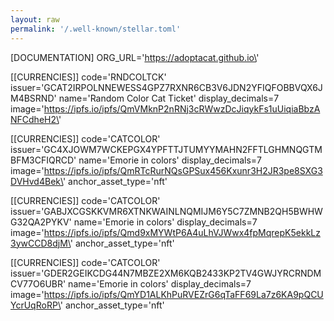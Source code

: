 ```yaml
---
layout: raw
permalink: '/.well-known/stellar.toml'
---
```

[DOCUMENTATION]
ORG_URL=\'https://adoptacat.github.io\'

[[CURRENCIES]]
code=\'RNDCOLTCK\'
issuer=\'GCAT2IRPOLNNEWESS4GPZ7RXNR6CB3V6JDN2YFIQFOBBVQX6JM4BSRND\'
name=\'Random Color Cat Ticket\'
display_decimals=7
image=\'https://ipfs.io/ipfs/QmVMknP2nRNj3cRWwzDcJiqykFs1uUiqiaBbzANFCdheH2\'

[[CURRENCIES]]
code=\'CATCOLOR\'
issuer=\'GC4XJOWM7WCKEPGX4YPFTTJTUMYYMAHN2FFTLGHMNQGTMBFM3CFIQRCD\'
name=\'Emorie in colors\'
display_decimals=7
image=\'https://ipfs.io/ipfs/QmRTcRurNQsGPSux456Kxunr3H2JR3pe8SXG3DVHvd4Bek\'
anchor_asset_type=\'nft\'

[[CURRENCIES]]
code=\'CATCOLOR\'
issuer=\'GABJXCGSKKVMR6XTNKWAINLNQMIJM6Y5C7ZMNB2QH5BWHWG32QA2PYKV\'
name=\'Emorie in colors\'
display_decimals=7
image=\'https://ipfs.io/ipfs/Qmd9xMYWtP6A4uLhVJWwx4fpMqrepK5ekkLz3ywCCD8djM\'
anchor_asset_type=\'nft\'

[[CURRENCIES]]
code=\'CATCOLOR\'
issuer=\'GDER2GEIKCDG44N7MBZE2XM6KQB2433KP2TV4GWJYRCRNDMCV77O6UBR\'
name=\'Emorie in colors\'
display_decimals=7
image=\'https://ipfs.io/ipfs/QmYD1ALKhPuRVEZrG6qTaFF69La7z6KA9pQCUYcrUqRoRP\'
anchor_asset_type=\'nft\'
